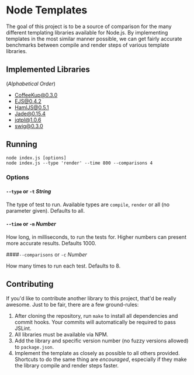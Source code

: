 # Node Templates

The goal of this project is to be a source of comparison for the many different templating libraries available for Node.js. By implementing templates in the most similar manner possible, we can get fairly accurate benchmarks between compile and render steps of various template libraries.

## Implemented Libraries

(_Alphabetical Order_)

* [CoffeeKup@0.3.0](http://coffeekup.org/)
* [EJS@0.4.2](https://github.com/visionmedia/ejs)
* [HamlJS@0.5.1](https://github.com/visionmedia/haml.js)
* [Jade@0.15.4](http://jade-lang.com/)
* [jqtpl@1.0.6](https://github.com/kof/node-jqtpl)
* [swig@0.3.0](https://github.com/paularmstrong/swig)

## Running

    node index.js [options]
    node index.js --type 'render' --time 800 --comparisons 4

### Options

#### `--type` or `-t` _String_

The type of test to run. Available types are `compile`, `render` or all (no parameter given). Defaults to all.

#### `--time` or `-m` _Number_

How long, in milliseconds, to run the tests for. Higher numbers can present more accurate results. Defaults 1000.

####`--comparisons` or `-c` _Number_

How many times to run each test. Defaults to 8.

## Contributing

If you'd like to contribute another library to this project, that'd be really awesome. Just to be fair, there are a few ground-rules:

1. After cloning the repository, run `make` to install all dependencies and commit hooks. Your commits will automatically be required to pass JSLint.
1. All libraries must be available via NPM.
1. Add the library and specific version number (no fuzzy versions allowed) to `package.json`.
1. Implement the template as closely as possible to all others provided. Shortcuts to do the same thing are _encouraged_, especially if they make the library compile and render steps faster.
